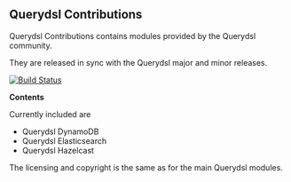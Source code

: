## Querydsl Contributions

Querydsl Contributions contains modules provided by the Querydsl community.

They are released in sync with the Querydsl major and minor releases.

[![Build Status](https://travis-ci.org/querydsl/querydsl-contrib.svg?branch=master)](https://travis-ci.org/querydsl/querydsl-contrib)

**Contents**

Currently included are

* Querydsl DynamoDB
* Querydsl Elasticsearch
* Querydsl Hazelcast

The licensing and copyright is the same as for the main Querydsl modules.

